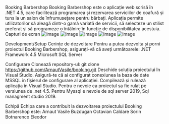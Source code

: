
Booking Barbershop
Booking Barbershop este o aplicație web scrisă în .NET 4.5, care facilitează programarea și rezervarea serviciilor de coafură și tuns la un salon de înfrumusețare pentru bărbați. Aplicația permite utilizatorilor să aleagă dintr-o gamă variată de servicii, să selecteze un stilist preferat și să programeze o întâlnire în funcție de disponibilitatea acestuia.
<br>
Capturi de ecran
![image](https://github.com/ArnautVasile/booking/assets/24511509/f9ef8caa-6da7-47f6-94e3-7eccd0b00ef2)
![image](https://github.com/ArnautVasile/booking/assets/24511509/a5d1eedf-2773-4515-b02b-120794e02415)
![image](https://github.com/ArnautVasile/booking/assets/24511509/ea38a2ed-4fad-4914-b726-9e8742f44fa0)
![image](https://github.com/ArnautVasile/booking/assets/24511509/e761f700-7d90-43fe-9b4a-04c97b7aaf61)
![image](https://github.com/ArnautVasile/booking/assets/24511509/62a5bdbb-5177-461a-a5c8-c9078e88b654)

Development/Setup
Cerințe de dezvoltare
Pentru a putea dezvolta și porni proiectul Booking Barbershop, asigurați-vă că aveți următoarele:
.NET Framework 4.5
Microsoft SQL Server

Configurare
Clonează repository-ul: git clone https://github.com/ArnautVasile/booking.git
Deschide soluția proiectului în Visual Studio.
Asigură-te că ai configurat conexiunea la baza de date MSSQL în fișierul de configurare al aplicației.
Compilează și rulează aplicația în Visual Studio.
Pentru  e nevoie ca proiectul sa fie rulat pe versiunea de .net 4.5.
Pentru Myssql e nevoie de sql server 2019, Sql managment studio 2019.


Echipă
Echipa care a contribuit la dezvoltarea proiectului Booking Barbershop este:
Arnaut Vasile
Buzdugan Octavian
Caldare Sorin
Botnarenco Eleodor


